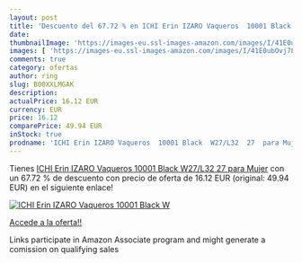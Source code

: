 ```yaml
---
layout: post
title: 'Descuento del 67.72 % en ICHI Erin IZARO Vaqueros  10001 Black  W'
date: 
thumbnailImage: 'https://images-eu.ssl-images-amazon.com/images/I/41E0ubOvj7L._SL200_.jpg'
images: [ 'https://images-eu.ssl-images-amazon.com/images/I/41E0ubOvj7L._SL200_.jpg' ]
comments: true
category: ofertas
author: ring
slug: B00XXLMGAK
description:
actualPrice: 16.12 EUR
currency: EUR
price: 16.12
comparePrice: 49.94 EUR
inStock: true
prodname: 'ICHI Erin IZARO Vaqueros  10001 Black  W27/L32  27  para Mujer'
---
```


Tienes [ICHI Erin IZARO Vaqueros  10001 Black  W27/L32  27  para Mujer](https://www.amazon.es/dp/B00XXLMGAK/?tag=tolees-21) con un 67.72 % de descuento con precio de oferta de 16.12 EUR (original: 49.94 EUR) en el siguiente enlace!

[![ICHI Erin IZARO Vaqueros  10001 Black  W](https://images-eu.ssl-images-amazon.com/images/I/41E0ubOvj7L._SL200_.jpg)](https://www.amazon.es/dp/B00XXLMGAK/?tag=tolees-21)

[Accede a la oferta!!](https://www.amazon.es/dp/B00XXLMGAK/?tag=tolees-21)

Links participate in Amazon Associate program and might generate a comission on qualifying sales


